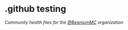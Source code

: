 # .github testing

*Community health files for the [@BeaniumMC](https://github.com/BeaniumMC) organization*
